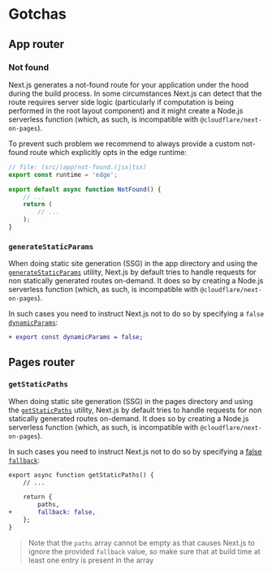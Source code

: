 # Gotchas

## App router

### Not found

Next.js generates a not-found route for your application under the hood during the build process. In some circumstances Next.js can detect that the route requires server side logic (particularly if computation is being performed in the root layout component) and it might create a Node.js serverless function (which, as such, is incompatible with `@cloudflare/next-on-pages`).

To prevent such problem we recommend to always provide a custom not-found route which explicitly opts in the edge runtime:

```ts
// file: (src/)app/not-found.(jsx|tsx)
export const runtime = 'edge';

export default async function NotFound() {
    // ...
    return (
        // ...
    );
}
```

### `generateStaticParams`

When doing static site generation (SSG) in the app directory and using the [`generateStaticParams`](https://nextjs.org/docs/app/api-reference/functions/generate-static-params) utility, Next.js by default tries to handle requests for non statically generated routes on-demand. It does so by creating a Node.js serverless function (which, as such, is incompatible with `@cloudflare/next-on-pages`).

In such cases you need to instruct Next.js not to do so by specifying a `false` [`dynamicParams`](https://nextjs.org/docs/app/api-reference/file-conventions/route-segment-config#dynamicparams):

```diff
+ export const dynamicParams = false;
```

## Pages router

### `getStaticPaths`

When doing static site generation (SSG) in the pages directory and using the [`getStaticPaths`](https://nextjs.org/docs/pages/api-reference/functions/get-static-paths) utility, Next.js by default tries to handle requests for non statically generated routes on-demand. It does so by creating a Node.js serverless function (which, as such, is incompatible with `@cloudflare/next-on-pages`).

In such cases you need to instruct Next.js not to do so by specifying a [false `fallback`](https://nextjs.org/docs/pages/api-reference/functions/get-static-paths#fallback-false):

```diff
export async function getStaticPaths() {
    // ...

    return {
        paths,
+       fallback: false,
	};
}
```

> Note that the `paths` array cannot be empty as that causes Next.js to ignore the provided `fallback` value, so make sure that at build time at least one entry is present in the array
